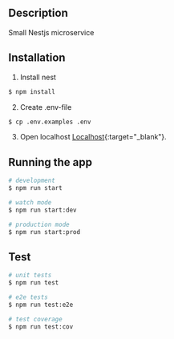 ## Description

Small Nestjs microservice 

## Installation

1. Install nest
```bash
$ npm install
```

2. Create .env-file
```bash
$ cp .env.examples .env
```

3. Open localhost [Localhost](http://localhost:8000/default){:target="\_blank"}.


## Running the app

```bash
# development
$ npm run start

# watch mode
$ npm run start:dev

# production mode
$ npm run start:prod
```

## Test

```bash
# unit tests
$ npm run test

# e2e tests
$ npm run test:e2e

# test coverage
$ npm run test:cov
```
